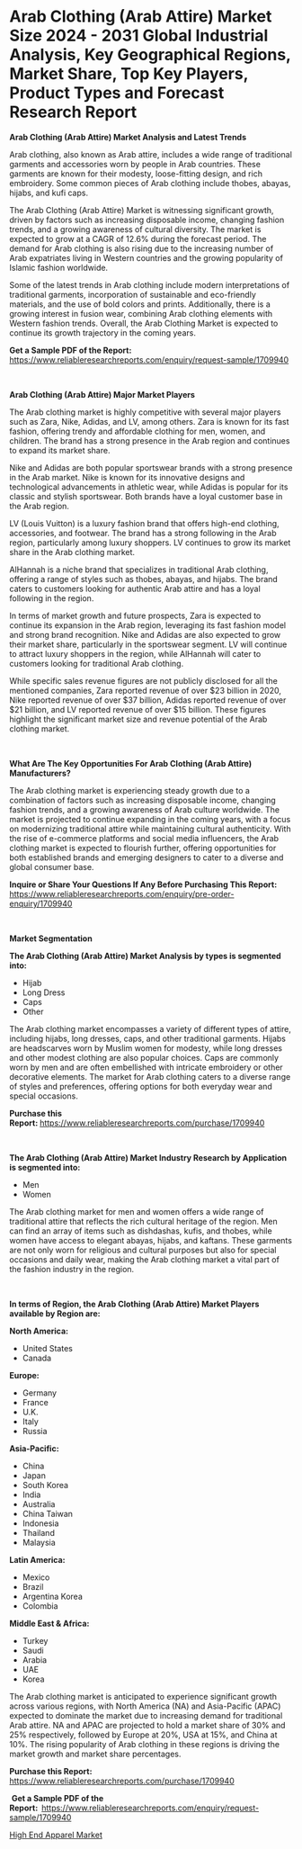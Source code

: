 <p><h1>Arab Clothing (Arab Attire) Market Size 2024 - 2031 Global Industrial Analysis, Key Geographical Regions, Market Share, Top Key Players, Product Types and Forecast Research Report</h1></p><p><strong>Arab Clothing (Arab Attire) Market Analysis and Latest Trends</strong></p>
<p><p>Arab clothing, also known as Arab attire, includes a wide range of traditional garments and accessories worn by people in Arab countries. These garments are known for their modesty, loose-fitting design, and rich embroidery. Some common pieces of Arab clothing include thobes, abayas, hijabs, and kufi caps.</p><p>The Arab Clothing (Arab Attire) Market is witnessing significant growth, driven by factors such as increasing disposable income, changing fashion trends, and a growing awareness of cultural diversity. The market is expected to grow at a CAGR of 12.6% during the forecast period. The demand for Arab clothing is also rising due to the increasing number of Arab expatriates living in Western countries and the growing popularity of Islamic fashion worldwide.</p><p>Some of the latest trends in Arab clothing include modern interpretations of traditional garments, incorporation of sustainable and eco-friendly materials, and the use of bold colors and prints. Additionally, there is a growing interest in fusion wear, combining Arab clothing elements with Western fashion trends. Overall, the Arab Clothing Market is expected to continue its growth trajectory in the coming years.</p></p>
<p><strong>Get a Sample PDF of the Report:&nbsp;</strong> <a href="https://www.reliableresearchreports.com/enquiry/request-sample/1709940">https://www.reliableresearchreports.com/enquiry/request-sample/1709940</a></p>
<p>&nbsp;</p>
<p><strong>Arab Clothing (Arab Attire) Major Market Players</strong></p>
<p><p>The Arab clothing market is highly competitive with several major players such as Zara, Nike, Adidas, and LV, among others. Zara is known for its fast fashion, offering trendy and affordable clothing for men, women, and children. The brand has a strong presence in the Arab region and continues to expand its market share.</p><p>Nike and Adidas are both popular sportswear brands with a strong presence in the Arab market. Nike is known for its innovative designs and technological advancements in athletic wear, while Adidas is popular for its classic and stylish sportswear. Both brands have a loyal customer base in the Arab region.</p><p>LV (Louis Vuitton) is a luxury fashion brand that offers high-end clothing, accessories, and footwear. The brand has a strong following in the Arab region, particularly among luxury shoppers. LV continues to grow its market share in the Arab clothing market.</p><p>AlHannah is a niche brand that specializes in traditional Arab clothing, offering a range of styles such as thobes, abayas, and hijabs. The brand caters to customers looking for authentic Arab attire and has a loyal following in the region.</p><p>In terms of market growth and future prospects, Zara is expected to continue its expansion in the Arab region, leveraging its fast fashion model and strong brand recognition. Nike and Adidas are also expected to grow their market share, particularly in the sportswear segment. LV will continue to attract luxury shoppers in the region, while AlHannah will cater to customers looking for traditional Arab clothing.</p><p>While specific sales revenue figures are not publicly disclosed for all the mentioned companies, Zara reported revenue of over $23 billion in 2020, Nike reported revenue of over $37 billion, Adidas reported revenue of over $21 billion, and LV reported revenue of over $15 billion. These figures highlight the significant market size and revenue potential of the Arab clothing market.</p></p>
<p>&nbsp;</p>
<p><strong>What Are The Key Opportunities For Arab Clothing (Arab Attire) Manufacturers?</strong></p>
<p><p>The Arab clothing market is experiencing steady growth due to a combination of factors such as increasing disposable income, changing fashion trends, and a growing awareness of Arab culture worldwide. The market is projected to continue expanding in the coming years, with a focus on modernizing traditional attire while maintaining cultural authenticity. With the rise of e-commerce platforms and social media influencers, the Arab clothing market is expected to flourish further, offering opportunities for both established brands and emerging designers to cater to a diverse and global consumer base.</p></p>
<p><strong>Inquire or Share Your Questions If Any Before Purchasing This Report:</strong> <a href="https://www.reliableresearchreports.com/enquiry/pre-order-enquiry/1709940">https://www.reliableresearchreports.com/enquiry/pre-order-enquiry/1709940</a></p>
<p>&nbsp;</p>
<p><strong>Market Segmentation</strong></p>
<p><strong>The Arab Clothing (Arab Attire) Market Analysis by types is segmented into:</strong></p>
<p><ul><li>Hijab</li><li>Long Dress</li><li>Caps</li><li>Other</li></ul></p>
<p><p>The Arab clothing market encompasses a variety of different types of attire, including hijabs, long dresses, caps, and other traditional garments. Hijabs are headscarves worn by Muslim women for modesty, while long dresses and other modest clothing are also popular choices. Caps are commonly worn by men and are often embellished with intricate embroidery or other decorative elements. The market for Arab clothing caters to a diverse range of styles and preferences, offering options for both everyday wear and special occasions.</p></p>
<p><strong>Purchase this Report:&nbsp;</strong><a href="https://www.reliableresearchreports.com/purchase/1709940">https://www.reliableresearchreports.com/purchase/1709940</a></p>
<p>&nbsp;</p>
<p><strong>The Arab Clothing (Arab Attire) Market Industry Research by Application is segmented into:</strong></p>
<p><ul><li>Men</li><li>Women</li></ul></p>
<p><p>The Arab clothing market for men and women offers a wide range of traditional attire that reflects the rich cultural heritage of the region. Men can find an array of items such as dishdashas, kufis, and thobes, while women have access to elegant abayas, hijabs, and kaftans. These garments are not only worn for religious and cultural purposes but also for special occasions and daily wear, making the Arab clothing market a vital part of the fashion industry in the region.</p></p>
<p>&nbsp;</p>
<p><strong>In terms of Region, the Arab Clothing (Arab Attire) Market Players available by Region are:</strong></p>
<p>
    <p> <strong> North America: </strong>
        <ul>
            <li>United States</li>
            <li>Canada</li>
        </ul>
        </p> 
    <p> <strong> Europe: </strong>
        <ul>
            <li>Germany</li>
            <li>France</li>
            <li>U.K.</li>
            <li>Italy</li>
            <li>Russia</li>
        </ul>
        </p> 
    <p> <strong> Asia-Pacific: </strong>
        <ul>
            <li>China</li>
            <li>Japan</li>
            <li>South Korea</li>
            <li>India</li>
            <li>Australia</li>
            <li>China Taiwan</li>
            <li>Indonesia</li>
            <li>Thailand</li>
            <li>Malaysia</li>
        </ul>
        </p> 
    <p> <strong> Latin America: </strong>
        <ul>
            <li>Mexico</li>
            <li>Brazil</li>
            <li>Argentina Korea</li>
            <li>Colombia</li>
        </ul>
        </p> 
    <p> <strong> Middle East & Africa: </strong>
        <ul>
            <li>Turkey</li>
            <li>Saudi</li>
            <li>Arabia</li>
            <li>UAE</li>
            <li>Korea</li>
        </ul>
    </p>
    </p>
<p><p>The Arab clothing market is anticipated to experience significant growth across various regions, with North America (NA) and Asia-Pacific (APAC) expected to dominate the market due to increasing demand for traditional Arab attire. NA and APAC are projected to hold a market share of 30% and 25% respectively, followed by Europe at 20%, USA at 15%, and China at 10%. The rising popularity of Arab clothing in these regions is driving the market growth and market share percentages.</p></p>
<p><strong>Purchase this Report: </strong><a href="https://www.reliableresearchreports.com/purchase/1709940">https://www.reliableresearchreports.com/purchase/1709940</a></p>
<p>&nbsp;<strong>Get a Sample PDF of the Report:&nbsp;&nbsp;</strong><a href="https://www.reliableresearchreports.com/enquiry/request-sample/1709940">https://www.reliableresearchreports.com/enquiry/request-sample/1709940</a></p>
<p><strong></strong></p>
<p><p><a href="https://github.com/biheemgalvinlouises6hokrh3h/Market-Research-Report-List-1/blob/main/high-end-apparel-market.md">High End Apparel Market</a></p></p>